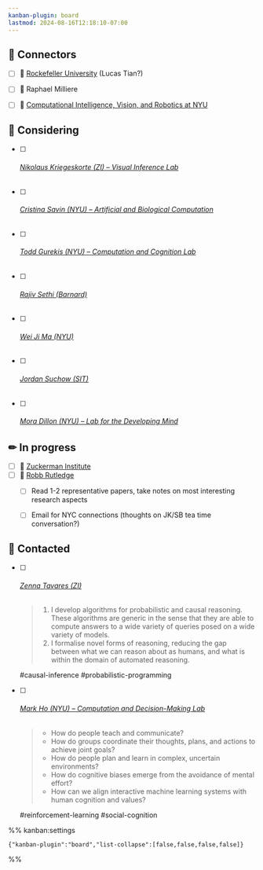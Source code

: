 ```yaml
---
kanban-plugin: board
lastmod: 2024-08-16T12:18:10-07:00
---
```


## 🔗 Connectors

- [ ] 🔗 [Rockefeller University](https://www.rockefeller.edu/our-scientists/heads-of-laboratories/) (Lucas Tian?)
- [ ] 🔗 Raphael Milliere
- [ ] 🔗 [Computational Intelligence, Vision, and Robotics at NYU](https://wp.nyu.edu/cilvr/)


## 💭 Considering

- [ ] ###### [Nikolaus Kriegeskorte (ZI) – Visual Inference Lab](https://kriegeskortelab.zuckermaninstitute.columbia.edu/)
- [ ] ###### [Cristina Savin (NYU) –  Artificial and Biological Computation](https://csavin.wixsite.com/savinlab/research)
- [ ] ###### [Todd Gurekis (NYU) – Computation and Cognition Lab](https://gureckislab.org/)
- [ ] ###### [Rajiv Sethi (Barnard)](https://barnard.edu/profiles/rajiv-sethi)
- [ ] ###### [Wei Ji Ma (NYU)](https://www.cns.nyu.edu/malab/)
- [ ] ###### [Jordan Suchow (SIT)](https://www.stevens.edu/profile/jsuchow#research)
- [ ] ###### [Mora Dillon (NYU) – Lab for the Developing Mind](https://www.labdevelopingmind.com/)


## ✏ In progress

- [ ] 🔗 [Zuckerman Institute](https://hub.zi.columbia.edu/s/undergrads)
- [ ] 🔗 [Robb Rutledge](https://rutledgelab.org/)
	- [ ] Read 1-2 representative papers, take notes on most interesting research aspects
	- [ ] Email for NYC connections (thoughts on JK/SB tea time conversation?)


## 💌 Contacted

- [ ] ###### [Zenna Tavares (ZI)](https://www.zenna.org/jobs/)
	>1. I develop algorithms for probabilistic and causal reasoning. These algorithms are generic in the sense that they are able to compute answers to a wide variety of queries posed on a wide variety of models.
	>2. I formalise novel forms of reasoning, reducing the gap between what we can reason about as humans, and what is within the domain of automated reasoning.
	
	#causal-inference #probabilistic-programming
- [ ] ###### [Mark Ho (NYU) – Computation and Decision-Making Lab](https://codec-lab.github.io/)
	
	>- How do people teach and communicate?
	>- How do groups coordinate their thoughts, plans, and actions to achieve joint goals?
	>- How do people plan and learn in complex, uncertain environments?
	>- How do cognitive biases emerge from the avoidance of mental effort?
	>- How can we align interactive machine learning systems with human cognition and values?
	
	#reinforcement-learning #social-cognition




%% kanban:settings
```
{"kanban-plugin":"board","list-collapse":[false,false,false,false]}
```
%%